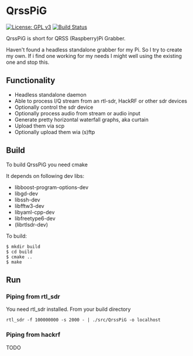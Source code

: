 # QrssPiG

[![License: GPL v3](https://img.shields.io/badge/License-GPL%20v3-blue.svg)](http://www.gnu.org/licenses/gpl-3.0)
[![Build Status](https://travis-ci.org/MartinHerren/QrssPiG.svg?branch=dev)](https://travis-ci.org/MartinHerren/QrssPiG)

QrssPiG is short for QRSS (Raspberry)Pi Grabber.

Haven't found a headless standalone grabber for my Pi. So I try to create my own.
If i find one working for my needs I might well using the existing one and stop this.

## Functionality
 - Headless standalone daemon
 - Able to process I/Q stream from an rtl-sdr, HackRF or other sdr devices
 - Optionally control the sdr device
 - Optionally process audio from stream or audio input
 - Generate pretty horizontal waterfall graphs, aka curtain
 - Upload them via scp
 - Optionally upload them wia (s)ftp

## Build
To build QrssPiG you need cmake

It depends on following dev libs:
 - libboost-program-options-dev
 - libgd-dev
 - libssh-dev
 - libfftw3-dev
 - libyaml-cpp-dev
 - libfreetype6-dev
 - (librtlsdr-dev)

To build:
```
$ mkdir build
$ cd build
$ cmake ..
$ make
```

## Run
### Piping from rtl_sdr
You need rtl_sdr installed. From your build directory
```
rtl_sdr -f 100000000 -s 2000 - | ./src/QrssPiG -o localhost
```

### Piping from hackrf
TODO

